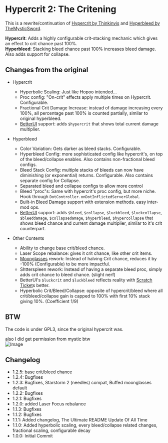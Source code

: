 # Hypercrit 2: The Critening

This is a rewrite/continuation of [Hypercrit by Thinkinvis](https://thunderstore.io/package/ThinkInvis/Hypercrit/) and [Hyperbleed by TheMysticSword](https://thunderstore.io/package/TheMysticSword/Hyperbleed/). 

**Hypercrit**: Adds a highly configurable crit-stacking mechanic which gives an effect to crit chance past 100%.  
**Hyperbleed**: Stacking bleed chance past 100% increases bleed damage. Also adds support for collapse.
## Changes from the original

- Hypercrit
    - Hyperbolic Scaling: Just like Hopoo intended...
    - Proc config: "On-crit" effects apply multiple times on Hypercrit. Configurable.
    - Fractional Crit Damage Increase: instead of damage increasing every 100%, all percentage past 100% is counted partially, similar to original hyperbleed.
    - [BetterUI](https://thunderstore.io/package/XoXFaby/BetterUI/) support: adds `$hypercrit` that shows total current damage multiplier.

- Hyperbleed
    - Color Variation: Gets darker as bleed stacks. Configurable.
    - Hyperbleed Config: more sophisticated config like hypercrit's, on top of the bleed/collapse enables. Also contains non-fractional bleed configs.
    - Bleed Stack Config: multiple stacks of bleeds can now have diminishing (or exponential) returns. Configurable. Also contains separate config for Collapse.
    - Separated bleed and collapse configs to allow more control
    - Bleed "proc"s: Same with hypercrit's proc config, but more niche. Hook through `DotController.onDotInflictedServerGlobal`.
    - Built-in Bleed Damage support with extension methods. easy inter-mod ops.
    - [BetterUI](https://thunderstore.io/package/XoXFaby/BetterUI/) support: adds `$bleed`, `$collapse`, `$luckbleed`, `$luckcollapse`, `$bleeddamage`, `$collapsedamage`, `$hyperbleed`, `$hypercollapse` that shows bleed chance and current damage multiplier, similar to it's crit counterpart.

- Other Contents
    - Ability to change base crit/bleed chance.
    - Laser Scope rebalance: gives it crit chance, like other crit items.
    - [Moonglasses](https://thunderstore.io/package/TheMysticSword/MysticsItems/) rework: Instead of halving Crit chance, reduces it by -100% (Configurable) to be more impactful.
    - Shtterspleen rework: Instead of having a separate bleed proc, simply adds crit chance to bleed chance. (slight nerf)
    - BetterUI's `$luckcrit` and `$luckbleed` reflects reality with [Scratch Ticket](https://thunderstore.io/package/TheMysticSword/MysticsItems/)s better.
    - Hyperbolic Crit/Bleed/Collapse: opposite of hypercrit/bleed where all crit/bleed/collapse gain is capped to 100% with first 10% stack giving 10%. (Coefficient 1/9)

## BTW
The code is under GPL3, since the original hypercrit was.

also I did get permission from mystic btw  
![Image](https://cdn.discordapp.com/attachments/515678914316861451/1075218747457019984/image.png)

## Changelog
- 1.2.5: base crit/bleed chance
- 1.2.4: Bugfixes
- 1.2.3: Bugfixes, Starstorm 2 (needles) compat, Buffed moonglasses default
- 1.2.2: Bugfixes
- 1.2.1: Bugfixes
- 1.2.0: added Laser Focus rebalance
- 1.1.3: Bugfixes
- 1.1.2: Bugfixes
- 1.1.1: Added changelog, The Ultimate README Update Of All Time
- 1.1.0: Added hyperbolic scaling, every bleed/collapse related changes, fractional scaling, configurable decay
- 1.0.0: Initial Commit